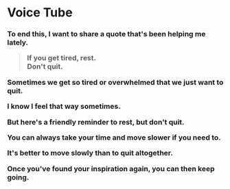 # Voice Tube

<h3>
To end this, I want to share a quote that's been helping me lately.

> If you get tired, rest.<br>
> Don't quit.

Sometimes we get so tired or overwhelmed that we just want to quit.

I know I feel that way sometimes.

But here's a friendly reminder to rest, but don't quit.

You can always take your time and move slower if you need to.

It's better to move slowly than to quit altogether.

Once you've found your inspiration again, you can then keep going.
